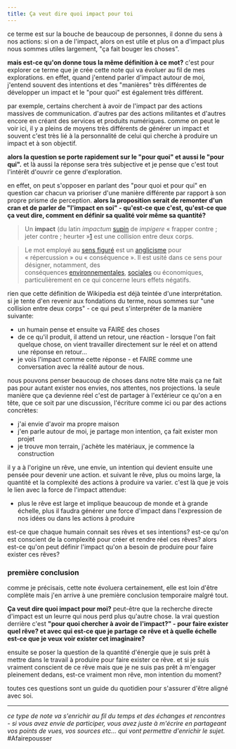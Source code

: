 ```yaml
---
title: Ça veut dire quoi impact pour toi
---
```


ce terme est sur la bouche de beaucoup de personnes, il donne du sens à nos actions: si on a de l'impact, alors on est utile et plus on a d'impact plus nous sommes utiles largement, "ça fait bouger les choses".

**mais est-ce qu'on donne tous la même définition à ce mot?** c'est pour explorer ce terme que je crée cette note qui va évoluer au fil de mes explorations. en effet, quand j'entend parler d'impact autour de moi, j'entend souvent des intentions et des "manières" très différentes de développer un impact et le "pour quoi" est également très différent.

par exemple, certains cherchent à avoir de l'impact par des actions massives de communication. d'autres par des actions militantes et d'autres encore en créant des services et produits numériques. comme on peut le voir ici, il y a pleins de moyens très différents de générer un impact et souvent c'est très lié à la personnalité de celui qui cherche à produire un impact et à son objectif.

**alors la question se porte rapidement sur le "pour quoi" et aussi le "pour qui".** et là aussi la réponse sera très subjective et je pense que c'est tout l'intérêt d'ouvrir ce genre d'exploration.

en effet, on peut s'opposer en parlant des "pour quoi et pour qui" en question car chacun va prioriser d'une manière différente par rapport à son propre prisme de perception. **alors la proposition serait de remonter d'un cran et de parler de "l'impact en soi" - qu'est-ce que c'est, qu'est-ce que ça veut dire, comment en définir sa qualité voir même sa quantité?**

> Un **impact** (du latin _impactum_ [supin](https://fr.wikipedia.org/wiki/Supin "Supin") de _impigere_ « frapper contre ; jeter contre ; heurter »[1](https://fr.wikipedia.org/wiki/Impact#cite_note-tresFr-1) est une collision entre deux corps.

> Le mot employé au [sens figuré](https://fr.wikipedia.org/wiki/Sens_figur%C3%A9 "Sens figuré") est un [anglicisme](https://fr.wikipedia.org/wiki/Anglicisme "Anglicisme") pour « répercussion » ou « conséquence ». Il est usité dans ce sens pour désigner, notamment, des conséquences [environnementales](https://fr.wikipedia.org/wiki/Impact_environnemental "Impact environnemental"), [sociales](https://fr.wikipedia.org/wiki/Impact_social "Impact social") ou économiques, particulièrement en ce qui concerne leurs effets négatifs.

rien que cette définition de Wikipedia est déjà teintée d'une interprétation. si je tente d'en revenir aux fondations du terme, nous sommes sur "une collision entre deux corps" - ce qui peut s'interpréter de la manière suivante:

- un humain pense et ensuite va FAIRE des choses
- de ce qu'il produit, il attend un retour, une réaction - lorsque l'on fait quelque chose, on vient travailler directement sur le réel et on attend une réponse en retour...
- je vois l'impact comme cette réponse - et FAIRE comme une conversation avec la réalité autour de nous.

nous pouvons penser beaucoup de choses dans notre tête mais ça ne fait pas pour autant exister nos envies, nos attentes, nos projections. la seule manière que ça devienne réel c'est de partager à l'extérieur ce qu'on a en tête, que ce soit par une discussion, l'écriture comme ici ou par des actions concrètes:

- j'ai envie d'avoir ma propre maison
- j'en parle autour de moi, je partage mon intention, ça fait exister mon projet
- je trouve mon terrain, j'achète les matériaux, je commence la construction

il y a à l'origine un rêve, une envie, un intention qui devient ensuite une pensée pour devenir une action. et suivant le rêve, plus ou moins large, la quantité et la complexité des actions à produire va varier. c'est là que je vois le lien avec la force de l'impact attendue:
- plus le rêve est large et implique beaucoup de monde et à grande échelle, plus il faudra générer une force d'impact dans l'expression de nos idées ou dans les actions à produire

est-ce que chaque humain connait ses rêves et ses intentions? est-ce qu'on est conscient de la complexité pour créer et rendre réel ces rêves? alors est-ce qu'on peut définir l'impact qu'on a besoin de produire pour faire exister ces rêves?

### première conclusion

comme je précisais, cette note évoluera certainement, elle est loin d'être complète mais j'en arrive à une première conclusion temporaire malgré tout.

**Ça veut dire quoi impact pour moi?**
peut-être que la recherche directe d'impact est un leurre qui nous perd plus qu'autre chose. la vrai question derrière c'est **"pour quoi chercher à avoir de l'impact?" - pour faire exister quel rêve? et avec qui est-ce que je partage ce rêve et à quelle échelle est-ce que je veux voir exister cet imaginaire?**

ensuite se poser la question de la quantité d'énergie que je suis prêt à mettre dans le travail à produire pour faire exister ce rêve. et si je suis vraiment conscient de ce rêve mais que je ne suis pas prêt à m'engager pleinement dedans, est-ce vraiment mon rêve, mon intention du moment?

toutes ces questions sont un guide du quotidien pour s'assurer d'être aligné avec soi.

---
*ce type de note va s'enrichir au fil du temps et des échanges et rencontres - si vous avez envie de participer, vous avez juste à m'écrire en partageant vos points de vues, vos sources etc... qui vont permettre d'enrichir le sujet.* #Afairepousser
